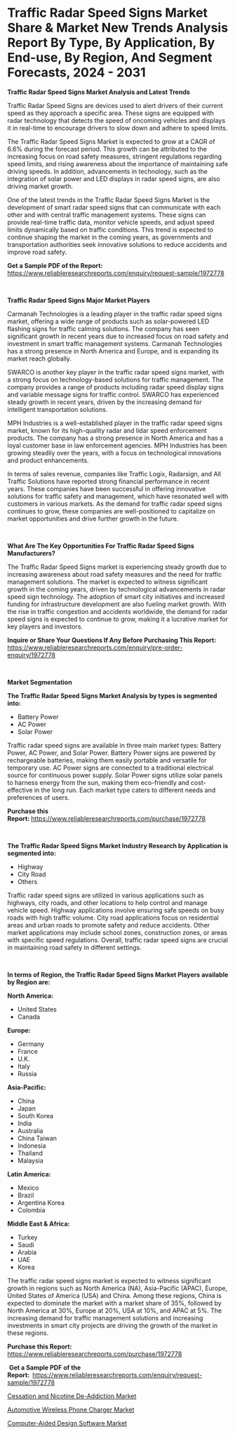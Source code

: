 <p><h1>Traffic Radar Speed Signs Market Share & Market New Trends Analysis Report By Type, By Application, By End-use, By Region, And Segment Forecasts, 2024 - 2031</h1></p><p><strong>Traffic Radar Speed Signs Market Analysis and Latest Trends</strong></p>
<p><p>Traffic Radar Speed Signs are devices used to alert drivers of their current speed as they approach a specific area. These signs are equipped with radar technology that detects the speed of oncoming vehicles and displays it in real-time to encourage drivers to slow down and adhere to speed limits. </p><p>The Traffic Radar Speed Signs Market is expected to grow at a CAGR of 6.6% during the forecast period. This growth can be attributed to the increasing focus on road safety measures, stringent regulations regarding speed limits, and rising awareness about the importance of maintaining safe driving speeds. In addition, advancements in technology, such as the integration of solar power and LED displays in radar speed signs, are also driving market growth.</p><p>One of the latest trends in the Traffic Radar Speed Signs Market is the development of smart radar speed signs that can communicate with each other and with central traffic management systems. These signs can provide real-time traffic data, monitor vehicle speeds, and adjust speed limits dynamically based on traffic conditions. This trend is expected to continue shaping the market in the coming years, as governments and transportation authorities seek innovative solutions to reduce accidents and improve road safety.</p></p>
<p><strong>Get a Sample PDF of the Report:&nbsp;</strong> <a href="https://www.reliableresearchreports.com/enquiry/request-sample/1972778">https://www.reliableresearchreports.com/enquiry/request-sample/1972778</a></p>
<p>&nbsp;</p>
<p><strong>Traffic Radar Speed Signs Major Market Players</strong></p>
<p><p>Carmanah Technologies is a leading player in the traffic radar speed signs market, offering a wide range of products such as solar-powered LED flashing signs for traffic calming solutions. The company has seen significant growth in recent years due to increased focus on road safety and investment in smart traffic management systems. Carmanah Technologies has a strong presence in North America and Europe, and is expanding its market reach globally.</p><p>SWARCO is another key player in the traffic radar speed signs market, with a strong focus on technology-based solutions for traffic management. The company provides a range of products including radar speed display signs and variable message signs for traffic control. SWARCO has experienced steady growth in recent years, driven by the increasing demand for intelligent transportation solutions.</p><p>MPH Industries is a well-established player in the traffic radar speed signs market, known for its high-quality radar and lidar speed enforcement products. The company has a strong presence in North America and has a loyal customer base in law enforcement agencies. MPH Industries has been growing steadily over the years, with a focus on technological innovations and product enhancements.</p><p>In terms of sales revenue, companies like Traffic Logix, Radarsign, and All Traffic Solutions have reported strong financial performance in recent years. These companies have been successful in offering innovative solutions for traffic safety and management, which have resonated well with customers in various markets. As the demand for traffic radar speed signs continues to grow, these companies are well-positioned to capitalize on market opportunities and drive further growth in the future.</p></p>
<p>&nbsp;</p>
<p><strong>What Are The Key Opportunities For Traffic Radar Speed Signs Manufacturers?</strong></p>
<p><p>The Traffic Radar Speed Signs market is experiencing steady growth due to increasing awareness about road safety measures and the need for traffic management solutions. The market is expected to witness significant growth in the coming years, driven by technological advancements in radar speed sign technology. The adoption of smart city initiatives and increased funding for infrastructure development are also fueling market growth. With the rise in traffic congestion and accidents worldwide, the demand for radar speed signs is expected to continue to grow, making it a lucrative market for key players and investors.</p></p>
<p><strong>Inquire or Share Your Questions If Any Before Purchasing This Report:</strong> <a href="https://www.reliableresearchreports.com/enquiry/pre-order-enquiry/1972778">https://www.reliableresearchreports.com/enquiry/pre-order-enquiry/1972778</a></p>
<p>&nbsp;</p>
<p><strong>Market Segmentation</strong></p>
<p><strong>The Traffic Radar Speed Signs Market Analysis by types is segmented into:</strong></p>
<p><ul><li>Battery Power</li><li>AC Power</li><li>Solar Power</li></ul></p>
<p><p>Traffic radar speed signs are available in three main market types: Battery Power, AC Power, and Solar Power. Battery Power signs are powered by rechargeable batteries, making them easily portable and versatile for temporary use. AC Power signs are connected to a traditional electrical source for continuous power supply. Solar Power signs utilize solar panels to harness energy from the sun, making them eco-friendly and cost-effective in the long run. Each market type caters to different needs and preferences of users.</p></p>
<p><strong>Purchase this Report:&nbsp;</strong><a href="https://www.reliableresearchreports.com/purchase/1972778">https://www.reliableresearchreports.com/purchase/1972778</a></p>
<p>&nbsp;</p>
<p><strong>The Traffic Radar Speed Signs Market Industry Research by Application is segmented into:</strong></p>
<p><ul><li>Highway</li><li>City Road</li><li>Others</li></ul></p>
<p><p>Traffic radar speed signs are utilized in various applications such as highways, city roads, and other locations to help control and manage vehicle speed. Highway applications involve ensuring safe speeds on busy roads with high traffic volume. City road applications focus on residential areas and urban roads to promote safety and reduce accidents. Other market applications may include school zones, construction zones, or areas with specific speed regulations. Overall, traffic radar speed signs are crucial in maintaining road safety in different settings.</p></p>
<p>&nbsp;</p>
<p><strong>In terms of Region, the Traffic Radar Speed Signs Market Players available by Region are:</strong></p>
<p>
    <p> <strong> North America: </strong>
        <ul>
            <li>United States</li>
            <li>Canada</li>
        </ul>
        </p> 
    <p> <strong> Europe: </strong>
        <ul>
            <li>Germany</li>
            <li>France</li>
            <li>U.K.</li>
            <li>Italy</li>
            <li>Russia</li>
        </ul>
        </p> 
    <p> <strong> Asia-Pacific: </strong>
        <ul>
            <li>China</li>
            <li>Japan</li>
            <li>South Korea</li>
            <li>India</li>
            <li>Australia</li>
            <li>China Taiwan</li>
            <li>Indonesia</li>
            <li>Thailand</li>
            <li>Malaysia</li>
        </ul>
        </p> 
    <p> <strong> Latin America: </strong>
        <ul>
            <li>Mexico</li>
            <li>Brazil</li>
            <li>Argentina Korea</li>
            <li>Colombia</li>
        </ul>
        </p> 
    <p> <strong> Middle East & Africa: </strong>
        <ul>
            <li>Turkey</li>
            <li>Saudi</li>
            <li>Arabia</li>
            <li>UAE</li>
            <li>Korea</li>
        </ul>
    </p>
    </p>
<p><p>The traffic radar speed signs market is expected to witness significant growth in regions such as North America (NA), Asia-Pacific (APAC), Europe, United States of America (USA) and China. Among these regions, China is expected to dominate the market with a market share of 35%, followed by North America at 30%, Europe at 20%, USA at 10%, and APAC at 5%. The increasing demand for traffic management solutions and increasing investments in smart city projects are driving the growth of the market in these regions.</p></p>
<p><strong>Purchase this Report: </strong><a href="https://www.reliableresearchreports.com/purchase/1972778">https://www.reliableresearchreports.com/purchase/1972778</a></p>
<p>&nbsp;<strong>Get a Sample PDF of the Report:&nbsp;&nbsp;</strong><a href="https://www.reliableresearchreports.com/enquiry/request-sample/1972778">https://www.reliableresearchreports.com/enquiry/request-sample/1972778</a></p>
<p><strong></strong></p>
<p><p><a href="https://view.publitas.com/reportprime-1/global-cessation-and-nicotine-de-addiction-market-size-and-market-trends-insights-and-projections-from-2023-to-2030/">Cessation and Nicotine De-Addiction Market</a></p><p><a href="https://github.com/ruddyyedelwadw/Market-Research-Report-List-1/blob/main/automotive-wireless-phone-charger-market.md">Automotive Wireless Phone Charger Market</a></p><p><a href="https://view.publitas.com/reportprime-1/computer-aided-design-software-market-dynamics-2023-2030-also-about-its-market-trends-projections-and-opportunities/">Computer-Aided Design Software Market</a></p></p>